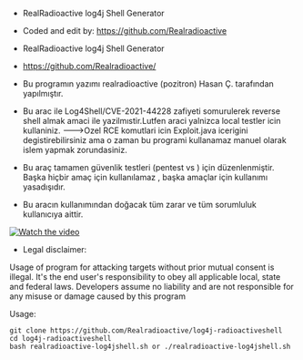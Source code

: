 + RealRadioactive log4j Shell Generator
+ Coded and edit by: https://github.com/Realradioactive




+ RealRadioactive log4j Shell Generator
+ https://github.com/Realradioactive/
+ Bu programın yazımı realradioactive (pozitron) Hasan Ç. tarafından yapılmıştır.
+ Bu arac ile Log4Shell/CVE-2021-44228 zafiyeti somurulerek reverse shell almak amaci ile yazilmıstir.Lutfen araci yalnizca local testler icin kullaniniz. --->Ozel RCE komutlari icin Exploit.java icerigini degistirebilirsiniz ama o zaman bu programi kullanamaz manuel olarak islem yapmak zorundasiniz.
+ Bu araç tamamen güvenlik testleri (pentest vs ) için düzenlenmiştir. Başka hiçbir amaç için kullanılamaz , başka amaçlar için kullanımı yasadışıdır. 
+ Bu aracın kullanımından doğacak tüm zarar ve tüm sorumluluk kullanıcıya aittir.


[![Watch the video](https://imgur.com/babF1x6)](https://www.youtube.com/watch?v=J5AiB7munFw)




+ Legal disclaimer:

Usage of program for attacking targets without prior mutual consent is illegal. It's the end user's responsibility to obey all applicable local, state and federal laws. Developers assume no liability and are not responsible for any misuse or damage caused by this program 

 Usage:
 
```
git clone https://github.com/Realradioactive/log4j-radioactiveshell
cd log4j-radioactiveshell
bash realradioactive-log4jshell.sh or ./realradioactive-log4jshell.sh
```

